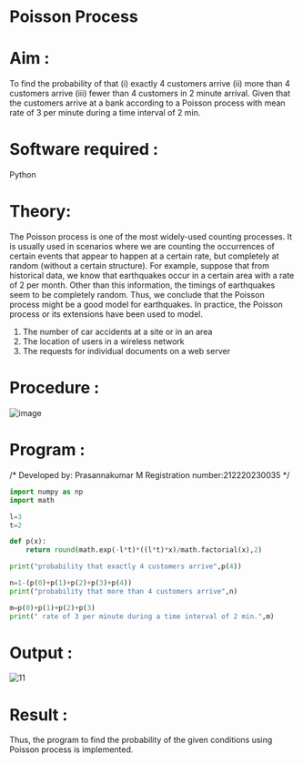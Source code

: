 # Poisson Process

# Aim : 
To find the probability of that  (i) exactly 4 customers arrive (ii) more than 4 customers arrive (iii) fewer than 4 customers in 2 minute  arrival. Given that the customers arrive at a bank according to a Poisson process with mean rate of 3 per minute  during a time interval of 2 min. 


# Software required :  

Python

# Theory:

The Poisson process is one of the most widely-used counting processes. It is usually used in scenarios where we are counting the occurrences of certain events that appear to happen at a certain rate, but completely at random (without a certain structure). For example, suppose that from historical data, we know that earthquakes occur in a certain area with a rate of 2 per month. Other than this information, the timings of earthquakes seem to be completely random. Thus, we conclude that the Poisson process might be a good model for earthquakes. In practice, the Poisson process or its extensions have been used to model.

1. The number of car accidents at a site or in an area
2. The location of users in a wireless network
3. The requests for individual documents on a web server

 
# Procedure :

![image](https://user-images.githubusercontent.com/104613195/171325180-eaf80506-545c-4f35-878a-1e95aa0e81e3.png)



# Program :
/*
Developed by: Prasannakumar M
Registration number:212220230035
*/
```python
import numpy as np
import math

l=3
t=2

def p(x):
    return round(math.exp(-l*t)*((l*t)*x)/math.factorial(x),2)

print("probability that exactly 4 customers arrive",p(4))

n=1-(p(0)+p(1)+p(2)+p(3)+p(4))
print("probability that more than 4 customers arrive",n)

m=p(0)+p(1)+p(2)+p(3)
print(" rate of 3 per minute during a time interval of 2 min.",m)
 ```

# Output : 
 ![11](https://user-images.githubusercontent.com/75235090/172536213-8e9a4853-c5e3-4d5d-8df7-89941ff5ebf6.png)
# Result :
Thus, the program to find the probability of the given conditions using Poisson process is implemented.

